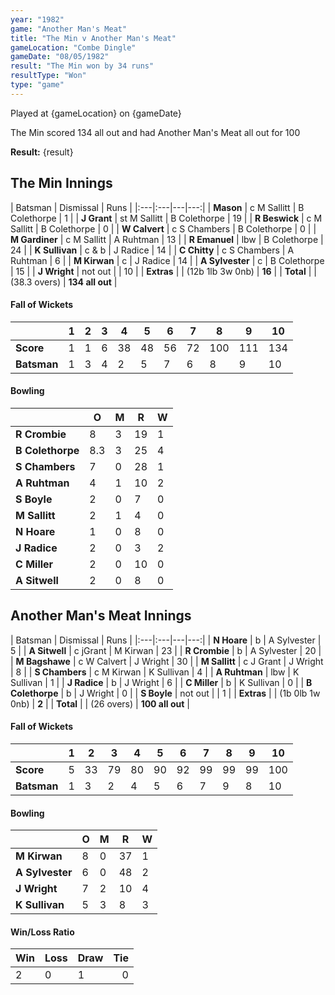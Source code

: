 ```yaml
---
year: "1982"
game: "Another Man's Meat"
title: "The Min v Another Man's Meat"
gameLocation: "Combe Dingle"
gameDate: "08/05/1982"
result: "The Min won by 34 runs"
resultType: "Won"
type: "game"
---
```


Played at {gameLocation} on {gameDate}

The Min scored 134 all out and had Another Man's Meat all out for 100

**Result:** {result} 

## The Min Innings 

| Batsman | Dismissal | Runs |
|:---|:---|---|---:|
| **Mason** | c M Sallitt | B Colethorpe | 1 |
| **J Grant** | st M Sallitt | B Colethorpe | 19 |
| **R Beswick** | c M Sallitt | B Colethorpe | 0 |
| **W Calvert** | c S Chambers | B Colethorpe | 0 |
| **M Gardiner** | c M Sallitt | A Ruhtman | 13 |
| **R Emanuel** | lbw | B Colethorpe | 24 |
| **K Sullivan** | c & b | J Radice | 14 |
| **C Chitty** | c S Chambers | A Ruhtman | 6 |
| **M Kirwan** | c | J Radice | 14 |
| **A Sylvester** | c | B Colethorpe | 15 |
| **J Wright** | not out | | 10 |
| **Extras** | | (12b 1lb 3w 0nb) | **16** |
| **Total** | | (38.3 overs) | **134 all out** |

#### Fall of Wickets

| | 1 | 2 | 3 | 4 | 5 | 6 | 7 | 8 | 9 | 10 |
|---|---|---|---|---|---|---|---|---|---|---|
| **Score** | 1 | 1 | 6 | 38 | 48 | 56 | 72 | 100 | 111 | 134 |
| **Batsman** | 1 | 3 | 4 | 2 | 5 | 7 | 6 | 8 | 9 | 10 |

#### Bowling

| | O | M | R | W |
|---|---|---|---|---|
| **R Crombie** | 8 | 3 | 19 | 1 |
| **B Colethorpe** | 8.3 | 3 | 25 | 4 |
| **S Chambers** | 7 | 0 | 28 | 1 |
| **A Ruhtman** | 4 | 1 | 10 | 2 |
| **S Boyle** | 2 | 0 | 7 | 0 |
| **M Sallitt** | 2 | 1 | 4 | 0 |
| **N Hoare** | 1 | 0 | 8 | 0 |
| **J Radice** | 2 | 0 | 3 | 2 |
| **C Miller** | 2 | 0 | 10 | 0 |
| **A Sitwell** | 2 | 0 | 8 | 0 |

## Another Man's Meat Innings 

| Batsman | Dismissal | Runs |
|:---|:---|---|---:|
| **N Hoare** | b | A Sylvester | 5 |
| **A Sitwell** | c jGrant | M Kirwan | 23 |
| **R Crombie** | b | A Sylvester | 20 |
| **M Bagshawe** | c W Calvert | J Wright | 30 |
| **M Sallitt** | c J Grant | J Wright | 8 |
| **S Chambers** | c M Kirwan | K Sullivan | 4 |
| **A Ruhtman** | lbw | K Sullivan | 1 |
| **J Radice** | b | J Wright | 6 |
| **C Miller** | b | K Sullivan | 0 |
| **B Colethorpe** | b | J Wright | 0 |
| **S Boyle** | not out | | 1 |
| **Extras** | | (1b 0lb 1w 0nb) | **2** |
| **Total** | | (26 overs) | **100 all out** |

#### Fall of Wickets

| | 1 | 2 | 3 | 4 | 5 | 6 | 7 | 8 | 9 | 10 |
|---|---|---|---|---|---|---|---|---|---|---|
| **Score** | 5 | 33 | 79 | 80 | 90 | 92 | 99 | 99 | 99 | 100 |
| **Batsman** | 1 | 3 | 2 | 4 | 5 | 6 | 7 | 9 | 8 | 10 |

#### Bowling

| | O | M | R | W |
|---|---|---|---|---|
| **M Kirwan** | 8 | 0 | 37 | 1 |
| **A Sylvester** | 6 | 0 | 48 | 2 |
| **J Wright** | 7 | 2 | 10 | 4 |
| **K Sullivan** | 5 | 3 | 8 | 3 |

#### Win/Loss Ratio

| Win | Loss | Draw |Tie |
|:---|:---|:---|---:|
| 2 | 0 | 1 | 0 |
